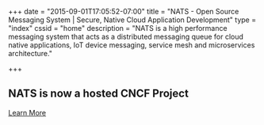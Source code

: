 +++
date = "2015-09-01T17:05:52-07:00"
title = "NATS - Open Source Messaging System | Secure, Native Cloud Application Development"
type = "index"
cssid = "home"
description = "NATS is a high performance messaging system that acts as a distributed messaging queue for cloud native applications, IoT device messaging, service mesh and microservices architecture."

+++
## NATS is now a hosted **CNCF** Project
<p class="extra-info">
    <a id="download-button" class="btn btn-lg" target="_blank" href="https://www.cncf.io/blog/2018/03/15/cncf-to-host-nats/">Learn More</a>
</p>